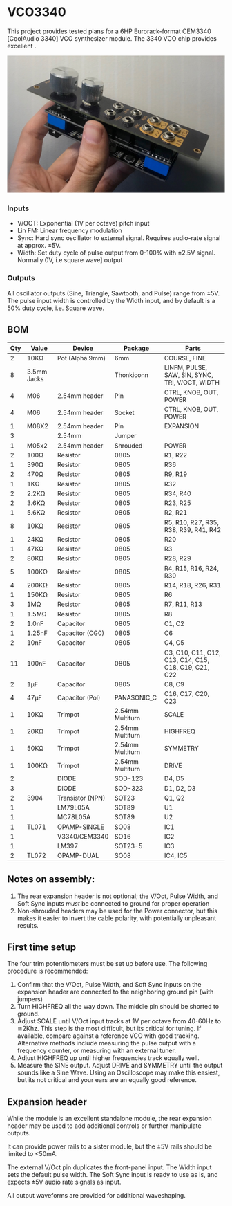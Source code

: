 # VCO3340
This project provides tested plans for a 6HP Eurorack-format CEM3340 [CoolAudio 3340] VCO synthesizer module. The 3340 VCO chip provides excellent .

![GitHub Logo](/media/vco3340-assembled.jpg)

### Inputs
- V/OCT: Exponential (1V per octave) pitch input
- Lin FM: Linear frequency modulation
- Sync: Hard sync oscillator to external signal. Requires audio-rate signal at approx. ±5V.
- Width: Set duty cycle of pulse output from 0-100% with ±2.5V signal. Normally 0V, i.e square wave] output


### Outputs
All oscillator outputs (Sine, Triangle, Sawtooth, and Pulse) range from ±5V. The pulse input width is controlled by the Width input, and by default is a 50% duty cycle, i.e. Square wave.


## BOM 

Qty | Value            | Device                  | Package             | Parts                                                |
--- | ---------------- | ----------------------- | ------------------- | ---------------------------------------------------- |
2   | 10KΩ             | Pot (Alpha 9mm)         | 6mm                 | COURSE, FINE                                         |
8   | 3.5mm Jacks      |                         | Thonkiconn          | LINFM, PULSE, SAW, SIN, SYNC, TRI, V/OCT, WIDTH      |
4   | M06              | 2.54mm header           | Pin                 | CTRL, KNOB, OUT, POWER                               |
4   | M06              | 2.54mm header           | Socket              | CTRL, KNOB, OUT, POWER                               |
1   | M08X2            | 2.54mm header           | Pin                 | EXPANSION                                            |
3   |                  | 2.54mm                  | Jumper              |                                                      |
1   | M05x2            | 2.54mm header           | Shrouded            | POWER                                                |
2   | 100Ω             | Resistor                | 0805                | R1, R22                                              |
1   | 390Ω             | Resistor                | 0805                | R36                                                  |
2   | 470Ω             | Resistor                | 0805                | R9, R19                                              |
1   | 1KΩ              | Resistor                | 0805                | R32                                                  |
2   | 2.2KΩ            | Resistor                | 0805                | R34, R40                                             |
2   | 3.6KΩ            | Resistor                | 0805                | R23, R25                                             |
1   | 5.6KΩ            | Resistor                | 0805                | R2, R21                                              |
8   | 10KΩ             | Resistor                | 0805                | R5, R10, R27, R35, R38, R39, R41, R42                |
1   | 24KΩ             | Resistor                | 0805                | R20                                                  |
1   | 47KΩ             | Resistor                | 0805                | R3                                                   |
2   | 80KΩ             | Resistor                | 0805                | R28, R29                                             |
5   | 100KΩ            | Resistor                | 0805                | R4, R15, R16, R24, R30                               |
4   | 200KΩ            | Resistor                | 0805                | R14, R18, R26, R31                                   |
1   | 150KΩ            | Resistor                | 0805                | R6                                                   |
3   | 1MΩ              | Resistor                | 0805                | R7, R11, R13                                         |
1   | 1.5MΩ            | Resistor                | 0805                | R8                                                   |
2   | 1.0nF            | Capacitor               | 0805                | C1, C2                                               |
1   | 1.25nF           | Capacitor (CG0)         | 0805                | C6                                                   |
2   | 10nF             | Capacitor               | 0805                | C4, C5                                               |
11  | 100nF            | Capacitor               | 0805                | C3, C10, C11, C12, C13, C14, C15, C18, C19, C21, C22 |
2   | 1µF              | Capacitor               | 0805                | C8, C9                                               |
4   | 47µF             | Capacitor (Pol)         | PANASONIC_C         | C16, C17, C20, C23                                   |
1   | 10KΩ             | Trimpot                 | 2.54mm Multiturn    | SCALE                                                |
1   | 20KΩ             | Trimpot                 | 2.54mm Multiturn    | HIGHFREQ                                             |
1   | 50KΩ             | Trimpot                 | 2.54mm Multiturn    | SYMMETRY                                             |
1   | 100KΩ            | Trimpot                 | 2.54mm Multiturn    | DRIVE                                                |
2   |                  | DIODE                   | SOD-123             | D4, D5                                               |
3   |                  | DIODE                   | SOD-323             | D1, D2, D3                                           |
2   | 3904             | Transistor (NPN)        | SOT23               | Q1, Q2                                               |
1   |                  | LM79L05A                | SOT89               | U1                                                   |
1   |                  | MC78L05A                | SOT89               | U2                                                   |
1   | TL071            | OPAMP-SINGLE            | SO08                | IC1                                                  |
1   |                  | V3340/CEM3340           | SO16                | IC2                                                  |
1   |                  | LM397                   | SOT23-5             | IC3                                                  |
2   | TL072            | OPAMP-DUAL              | SO08                | IC4, IC5                                             |


## Notes on assembly:
1. The rear expansion header is not optional; the V/Oct, Pulse Width, and Soft Sync inputs *must* be connected to ground for proper operation
1. Non-shrouded headers may be used for the Power connector, but this makes it easier to invert the cable polarity, with potentially unpleasant results.


## First time setup
The four trim potentiometers must be set up before use. The following procedure is recommended:
1. Confirm that the V/Oct, Pulse Width, and Soft Sync inputs on the expansion header are connected to the neighboring ground pin (with jumpers)
1. Turn HIGHFREQ all the way down. The middle pin should be shorted to ground.
1. Adjust SCALE until V/Oct input tracks at 1V per octave from 40-60Hz to ≅2Khz. This step is the most difficult, but its critical for tuning. If available, compare against a reference VCO with good tracking. Alternative methods include measuring the pulse output with a frequency counter, or measuring with an external tuner.
1. Adjust HIGHFREQ up until higher frequencies track equally well.
1. Measure the SINE output. Adjust DRIVE and SYMMETRY until the output sounds like a Sine Wave. Using an Oscilloscope may make this easiest, but its not critical and your ears are an equally good reference.

## Expansion header

While the module is an excellent standalone module, the rear expansion header may be used to add additional controls or further manipulate outputs.

It can provide power rails to a sister module, but the ±5V rails should be limited to <50mA.

The external V/Oct pin duplicates the front-panel input. The Width input sets the default pulse width. The Soft Sync input is ready to use as is, and expects ±5V audio rate signals as input.

All output waveforms are provided for additional waveshaping.
